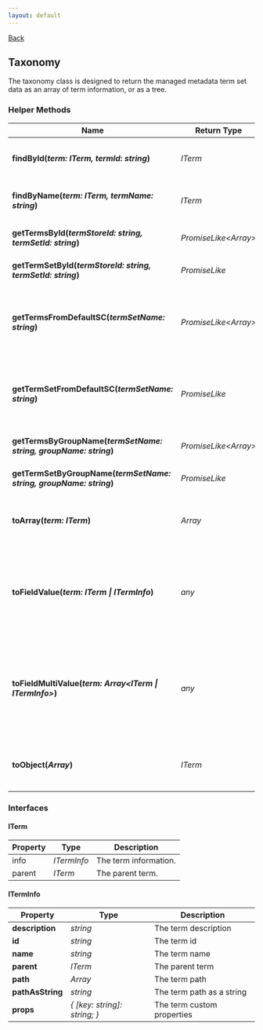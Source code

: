 ```yaml
---
layout: default
---
```

[Back](/helpers)
## Taxonomy
The taxonomy class is designed to return the managed metadata term set data as an array of term information, or as a tree.
### Helper Methods
| **Name** | **Return Type** | **Description** |
| --- | --- | --- |
| **findById(_term: ITerm, termId: string_)** | _ITerm_ | Searches a term for the specified id. |
| **findByName(_term: ITerm, termName: string_)** | _ITerm_ | Searches a term for the specified name. |
| **getTermsById(_termStoreId: string, termSetId: string_)** | _PromiseLike<Array<ITermInfo>>_ | Gets the terms of a terms set. |
| **getTermSetById(_termStoreId: string, termSetId: string_)** | _PromiseLike<ArraITerm>_ | Gets the terms of a terms set. |
| **getTermsFromDefaultSC(_termSetName: string_)** | _PromiseLike<Array<ITermInfo>>_ | Gets the terms of a term set, from the site collection's term store. |
| **getTermSetFromDefaultSC(_termSetName: string_)** | _PromiseLike<ITerm>_ | Gets the terms of a term set, from the site collection's term store. |
| **getTermsByGroupName(_termSetName: string, groupName: string_)** | _PromiseLike<Array<ITermInfo>>_ | Gets the terms of a term set. |
| **getTermSetByGroupName(_termSetName: string, groupName: string_)** | _PromiseLike<ITerm>_ | Gets the terms of a term set. |
| **toArray(_term: ITerm_)** | _Array<ITermInfo>_ | Converts a term to an array of term information. |
| **toFieldValue(_term: ITerm \| ITermInfo_)** | _any_ | Converts the term to the field value, formatted for updating an item in the REST API. |
| **toFieldMultiValue(_term: Array<ITerm \| ITermInfo>_)** | _any_ | Converts an array of terms to the multi-field value, formatted for updating an item in the REST API. |
| **toObject(_Array<ITermInfo>_)** | _ITerm_ | Converts an array of term information to a term. |
### Interfaces
#### ITerm
| **Property** | **Type** | **Description** |
| --- | --- | --- |
| info | _ITermInfo_ | The term information. |
| parent | _ITerm_ | The parent term. |
#### ITermInfo
| **Property** | **Type** | **Description** |
| --- | --- | --- |
| **description** | _string_ | The term description |
| **id** | _string_ | The term id |
| **name** | _string_ | The term name |
| **parent** | _ITerm_ | The parent term |
| **path** | _Array<string>_ | The term path |
| **pathAsString** | _string_ | The term path as a string |
| **props** | _{ [key: string]: string; }_ | The term custom properties
